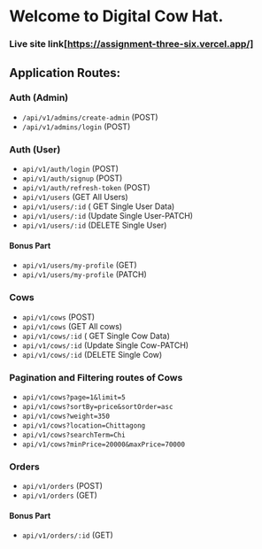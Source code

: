 # Welcome to Digital Cow Hat.

### Live site link[https://assignment-three-six.vercel.app/]

## Application Routes:

### Auth (Admin)

- `/api/v1/admins/create-admin` (POST)
- `/api/v1/admins/login` (POST)

### Auth (User)

- `api/v1/auth/login` (POST)
- `api/v1/auth/signup` (POST)
- `api/v1/auth/refresh-token` (POST)
- `api/v1/users` (GET All Users)
- `api/v1/users/:id` ( GET Single User Data)
- `api/v1/users/:id` (Update Single User-PATCH)
- `api/v1/users/:id` (DELETE Single User)

#### Bonus Part
- `api/v1/users/my-profile` (GET)
- `api/v1/users/my-profile` (PATCH)

### Cows

- `api/v1/cows` (POST)
- `api/v1/cows` (GET All cows)
- `api/v1/cows/:id` ( GET Single Cow Data)
- `api/v1/cows/:id` (Update Single Cow-PATCH)
- `api/v1/cows/:id` (DELETE Single Cow)

### Pagination and Filtering routes of Cows

- `api/v1/cows?page=1&limit=5`
- `api/v1/cows?sortBy=price&sortOrder=asc`
- `api/v1/cows?weight=350`
- `api/v1/cows?location=Chittagong`
- `api/v1/cows?searchTerm=Chi`
- `api/v1/cows?minPrice=20000&maxPrice=70000`

### Orders

- `api/v1/orders` (POST)
- `api/v1/orders` (GET)

#### Bonus Part
- `api/v1/orders/:id` (GET)